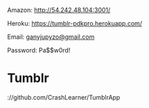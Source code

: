 Amazon: http://54.242.48.104:3001/

Heroku: https://tumblr-pdkpro.herokuapp.com/

Email:    ganyjupyzo@gmail.com

Password: Pa$$w0rd!

# Tumblr
://github.com/CrashLearner/TumblrApp



